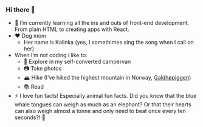 ### Hi there 👋

- 🌱 I’m currently learning all the ins and outs of front-end development. From plain HTML to creating apps with React.
- :heart: Dog mom
   - Her name is Kalinka (yes, I somethimes sing the song when I call on her)
- When I’m not coding i like to:
  - :minibus: Explore in my self-converted campervan
  - 📷 Take photos
  - :mountain_snow: Hike (I’ve hiked the highest mountain in Norway, [Galdhøpiggen](https://no.wikipedia.org/wiki/Galdhøpiggen))
  - 📚 Read
- ⚡ I love fun facts! Especially animal fun facts. Did you know that the blue whale tongues can weigh as much as an elephant? Or that their hearts can also weigh almost a tonne and only need to beat once every ten seconds?! :whale2:

